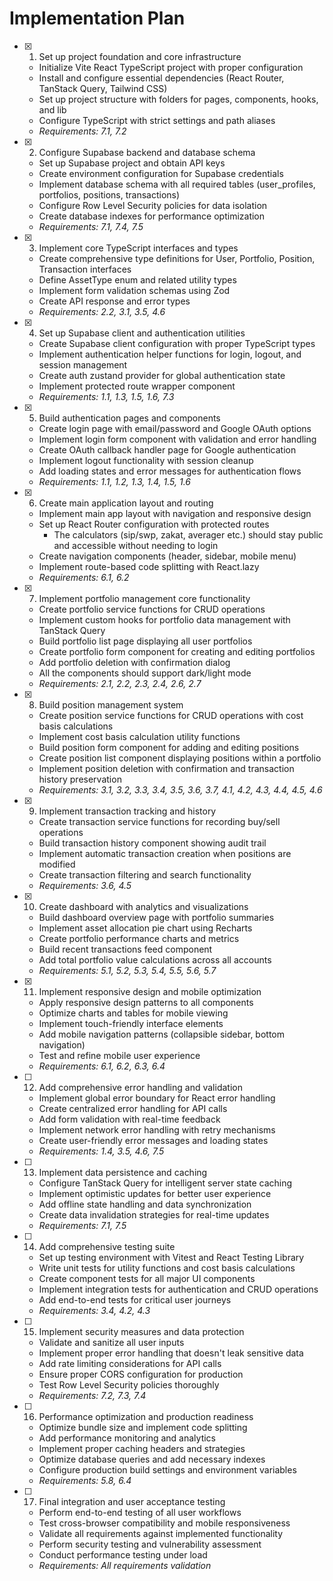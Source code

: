 # Implementation Plan

- [x] 1. Set up project foundation and core infrastructure

  - Initialize Vite React TypeScript project with proper configuration
  - Install and configure essential dependencies (React Router, TanStack Query, Tailwind CSS)
  - Set up project structure with folders for pages, components, hooks, and lib
  - Configure TypeScript with strict settings and path aliases
  - _Requirements: 7.1, 7.2_

- [x] 2. Configure Supabase backend and database schema

  - Set up Supabase project and obtain API keys
  - Create environment configuration for Supabase credentials
  - Implement database schema with all required tables (user_profiles, portfolios, positions, transactions)
  - Configure Row Level Security policies for data isolation
  - Create database indexes for performance optimization
  - _Requirements: 7.1, 7.4, 7.5_

- [x] 3. Implement core TypeScript interfaces and types

  - Create comprehensive type definitions for User, Portfolio, Position, Transaction interfaces
  - Define AssetType enum and related utility types
  - Implement form validation schemas using Zod
  - Create API response and error types
  - _Requirements: 2.2, 3.1, 3.5, 4.6_

- [x] 4. Set up Supabase client and authentication utilities

  - Create Supabase client configuration with proper TypeScript types
  - Implement authentication helper functions for login, logout, and session management
  - Create auth zustand provider for global authentication state
  - Implement protected route wrapper component
  - _Requirements: 1.1, 1.3, 1.5, 1.6, 7.3_

- [x] 5. Build authentication pages and components

  - Create login page with email/password and Google OAuth options
  - Implement login form component with validation and error handling
  - Create OAuth callback handler page for Google authentication
  - Implement logout functionality with session cleanup
  - Add loading states and error messages for authentication flows
  - _Requirements: 1.1, 1.2, 1.3, 1.4, 1.5, 1.6_

- [x] 6. Create main application layout and routing

  - Implement main app layout with navigation and responsive design
  - Set up React Router configuration with protected routes
    - The calculators (sip/swp, zakat, averager etc.) should stay public and accessible without needing to login
  - Create navigation components (header, sidebar, mobile menu)
  - Implement route-based code splitting with React.lazy
  - _Requirements: 6.1, 6.2_

- [x] 7. Implement portfolio management core functionality

  - Create portfolio service functions for CRUD operations
  - Implement custom hooks for portfolio data management with TanStack Query
  - Build portfolio list page displaying all user portfolios
  - Create portfolio form component for creating and editing portfolios
  - Add portfolio deletion with confirmation dialog
  - All the components should support dark/light mode
  - _Requirements: 2.1, 2.2, 2.3, 2.4, 2.6, 2.7_

- [x] 8. Build position management system

  - Create position service functions for CRUD operations with cost basis calculations
  - Implement cost basis calculation utility functions
  - Build position form component for adding and editing positions
  - Create position list component displaying positions within a portfolio
  - Implement position deletion with confirmation and transaction history preservation
  - _Requirements: 3.1, 3.2, 3.3, 3.4, 3.5, 3.6, 3.7, 4.1, 4.2, 4.3, 4.4, 4.5, 4.6_

- [x] 9. Implement transaction tracking and history

  - Create transaction service functions for recording buy/sell operations
  - Build transaction history component showing audit trail
  - Implement automatic transaction creation when positions are modified
  - Create transaction filtering and search functionality
  - _Requirements: 3.6, 4.5_

- [x] 10. Create dashboard with analytics and visualizations

  - Build dashboard overview page with portfolio summaries
  - Implement asset allocation pie chart using Recharts
  - Create portfolio performance charts and metrics
  - Build recent transactions feed component
  - Add total portfolio value calculations across all accounts
  - _Requirements: 5.1, 5.2, 5.3, 5.4, 5.5, 5.6, 5.7_

- [x] 11. Implement responsive design and mobile optimization

  - Apply responsive design patterns to all components
  - Optimize charts and tables for mobile viewing
  - Implement touch-friendly interface elements
  - Add mobile navigation patterns (collapsible sidebar, bottom navigation)
  - Test and refine mobile user experience
  - _Requirements: 6.1, 6.2, 6.3, 6.4_

- [ ] 12. Add comprehensive error handling and validation

  - Implement global error boundary for React error handling
  - Create centralized error handling for API calls
  - Add form validation with real-time feedback
  - Implement network error handling with retry mechanisms
  - Create user-friendly error messages and loading states
  - _Requirements: 1.4, 3.5, 4.6, 7.5_

- [ ] 13. Implement data persistence and caching

  - Configure TanStack Query for intelligent server state caching
  - Implement optimistic updates for better user experience
  - Add offline state handling and data synchronization
  - Create data invalidation strategies for real-time updates
  - _Requirements: 7.1, 7.5_

- [ ] 14. Add comprehensive testing suite

  - Set up testing environment with Vitest and React Testing Library
  - Write unit tests for utility functions and cost basis calculations
  - Create component tests for all major UI components
  - Implement integration tests for authentication and CRUD operations
  - Add end-to-end tests for critical user journeys
  - _Requirements: 3.4, 4.2, 4.3_

- [ ] 15. Implement security measures and data protection

  - Validate and sanitize all user inputs
  - Implement proper error handling that doesn't leak sensitive data
  - Add rate limiting considerations for API calls
  - Ensure proper CORS configuration for production
  - Test Row Level Security policies thoroughly
  - _Requirements: 7.2, 7.3, 7.4_

- [ ] 16. Performance optimization and production readiness

  - Optimize bundle size and implement code splitting
  - Add performance monitoring and analytics
  - Implement proper caching headers and strategies
  - Optimize database queries and add necessary indexes
  - Configure production build settings and environment variables
  - _Requirements: 5.8, 6.4_

- [ ] 17. Final integration and user acceptance testing
  - Perform end-to-end testing of all user workflows
  - Test cross-browser compatibility and mobile responsiveness
  - Validate all requirements against implemented functionality
  - Perform security testing and vulnerability assessment
  - Conduct performance testing under load
  - _Requirements: All requirements validation_
